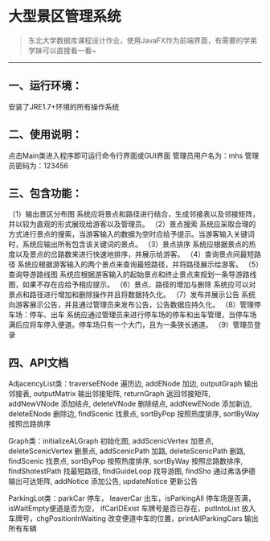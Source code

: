 # 大型景区管理系统
> 东北大学数据库课程设计作业，使用JavaFX作为前端界面，有需要的学弟学妹可以直接看一看~
----------------------------------------------------------------------------------------------------------
## 一、运行环境：
安装了JRE1.7+环境的所有操作系统

## 二、使用说明：
点击Main类进入程序即可运行命令行界面或GUI界面
管理员用户名为：mhs
管理员密码为：123456

## 三、包含功能：
（1）输出景区分布图
系统应将景点和路径进行结合，生成邻接表以及邻接矩阵，并以较为直观的形式展现给游客以及管理员。
（2）景点搜索
系统应采取合理的方式进行景点的搜索，当游客输入的数据为空时应给予提示。当游客输入关键词时，系统应输出所有包含该关键词的景点。
（3）景点排序
系统应根据景点的热度以及景点的岔路数来进行快速地排序，并展示给游客。
（4）查询景点间最短路径
系统应根据游客输入的两个景点来查询最短路径，并将路径展示给游客。
（5）查询导游路线图
系统应根据游客输入的起始景点和终止景点来规划一条导游路线图，如果不存在应给予相应提示。
（6）景点、路径的增加与删除
系统应可以对景点和路径进行增加和删除操作并且将数据持久化。
（7）发布并展示公告
系统向游客展示公告，并且通过管理员来发布公告，公告数据应持久化。
（8）管理停车场：停车、出车
系统应通过管理员来进行停车场的停车和出车管理，当停车场满后应将车停入便道。停车场只有一个大门，且为一条狭长通道。
（9）管理员登录

## 四、API文档
AdjacencyList类：traverseENode 遍历边, addENode 加边, outputGraph 输出邻接表, outputMatrix 输出邻接矩阵,
returnGraph 返回邻接矩阵, addNewVNode 添加结点, deleteVNode 删除结点, addNewENode 添加新边,
deleteENode 删除边, findScenic 找景点, sortByPop 按照热度排序, sortByWay 按照岔路排序

Graph类：initializeALGraph 初始化图, addScenicVertex 加景点, deleteScenicVertex 删景点,
addScenicPath 加路, deleteScenicPath 删路, findScenic 找景点, sortByPop 按照热度排序,
sortByWay 按照岔路数排序, findShotestPath 找最短路径, findGuideLoop 找导游图, findSho 通过弗洛伊德输出可达矩阵,
addNotice 添加公告, updateNotice 更新公告

ParkingLot类：parkCar 停车， leaverCar 出车，isParkingAll 停车场是否满，isWaitEmpty便道是否为空，
ifCarIDExist 车牌号是否已存在，putIntoList 放入车牌号，chgPositionInWaiting 改变便道中车的位置，printAllParkingCars 输出所有车辆
